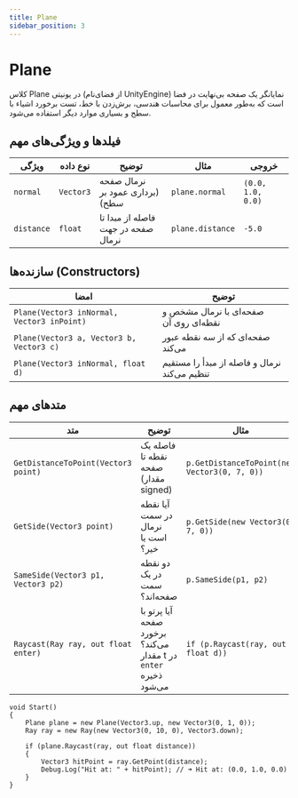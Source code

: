 ```yaml
---
title: Plane
sidebar_position: 3
---
```


# Plane

کلاس Plane در یونیتی (از فضای‌نام UnityEngine) نمایانگر یک صفحه بی‌نهایت در فضا است که به‌طور معمول برای محاسبات هندسی، برش‌زدن با خط، تست برخورد اشیاء با سطح و بسیاری موارد دیگر استفاده می‌شود.

## فیلدها و ویژگی‌های مهم

| ویژگی      | نوع داده  | توضیح                              | مثال             | خروجی             |
| ---------- | --------- | ---------------------------------- | ---------------- | ----------------- |
| `normal`   | `Vector3` | نرمال صفحه (برداری عمود بر سطح)    | `plane.normal`   | `(0.0, 1.0, 0.0)` |
| `distance` | `float`   | فاصله از مبدا تا صفحه در جهت نرمال | `plane.distance` | `-5.0`            |

## سازنده‌ها (Constructors)

| امضا                                       | توضیح                                        |
| ------------------------------------------ | -------------------------------------------- |
| `Plane(Vector3 inNormal, Vector3 inPoint)` | صفحه‌ای با نرمال مشخص و نقطه‌ای روی آن       |
| `Plane(Vector3 a, Vector3 b, Vector3 c)`   | صفحه‌ای که از سه نقطه عبور می‌کند            |
| `Plane(Vector3 inNormal, float d)`         | نرمال و فاصله از مبدأ را مستقیم تنظیم می‌کند |

## متدهای مهم

| متد                                 | توضیح                                                           | مثال                                         | خروجی                 |
| ----------------------------------- | --------------------------------------------------------------- | -------------------------------------------- | --------------------- |
| `GetDistanceToPoint(Vector3 point)` | فاصله یک نقطه تا صفحه (مقدار signed)                            | `p.GetDistanceToPoint(new Vector3(0, 7, 0))` | `2.0`                 |
| `GetSide(Vector3 point)`            | آیا نقطه در سمت نرمال است یا خیر؟                               | `p.GetSide(new Vector3(0, 7, 0))`            | `true`                |
| `SameSide(Vector3 p1, Vector3 p2)`  | دو نقطه در یک سمت صفحه‌اند؟                                     | `p.SameSide(p1, p2)`                         | `true/false`          |
| `Raycast(Ray ray, out float enter)` | آیا پرتو با صفحه برخورد می‌کند؟ مقدار t در `enter` ذخیره می‌شود | `if (p.Raycast(ray, out float d))`           | `true`, `enter = 5.0` |

```
void Start()
{
    Plane plane = new Plane(Vector3.up, new Vector3(0, 1, 0));
    Ray ray = new Ray(new Vector3(0, 10, 0), Vector3.down);

    if (plane.Raycast(ray, out float distance))
    {
        Vector3 hitPoint = ray.GetPoint(distance);
        Debug.Log("Hit at: " + hitPoint); // ➜ Hit at: (0.0, 1.0, 0.0)
    }
}

```
